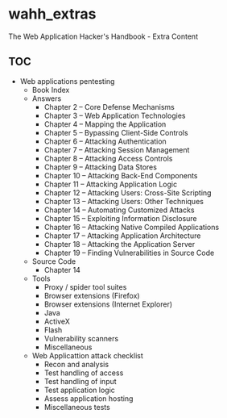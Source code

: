 # wahh_extras
The Web Application Hacker's Handbook - Extra Content

## TOC

- Web applications pentesting
   - Book Index
   - Answers
      - Chapter 2 – Core Defense Mechanisms
      - Chapter 3 – Web Application Technologies
      - Chapter 4 – Mapping the Application
      - Chapter 5 – Bypassing Client-Side Controls
      - Chapter 6 – Attacking Authentication
      - Chapter 7 – Attacking Session Management
      - Chapter 8 – Attacking Access Controls
      - Chapter 9 – Attacking Data Stores
      - Chapter 10 – Attacking Back-End Components
      - Chapter 11 – Attacking Application Logic
      - Chapter 12 – Attacking Users: Cross-Site Scripting
      - Chapter 13 – Attacking Users: Other Techniques
      - Chapter 14 – Automating Customized Attacks
      - Chapter 15 – Exploiting Information Disclosure
      - Chapter 16 – Attacking Native Compiled Applications
      - Chapter 17 – Attacking Application Architecture
      - Chapter 18 – Attacking the Application Server
      - Chapter 19 – Finding Vulnerabilities in Source Code
   - Source Code
      - Chapter 14
   - Tools
      - Proxy / spider tool suites
      - Browser extensions \(Firefox\)
      - Browser extensions \(Internet Explorer\)
      - Java
      - ActiveX
      - Flash
      - Vulnerability scanners
      - Miscellaneous
   - Web Applicattion attack checklist
      - Recon and analysis
      - Test handling of access
      - Test handling of input
      - Test application logic
      - Assess application hosting
      - Miscellaneous tests
